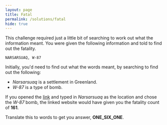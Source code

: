 ```yaml
---
layout: page
title: Fatal
permalink: /solutions/fatal
hide: true
---
```


This challenge required just a little bit of searching to work out what the
information meant. You were given the following information and told to find
out the fatality.

`NARSARSUAQ, W-87`

Initially, you'd need to find out what the words meant, by searching to find
out the following:

* *Narsarsuaq* is a settlement in Greenland.
* *W-87* is a type of bomb.

If you opened the
[link](https://outrider.org/nuclear-weapons/interactive/bomb-blast/ "I Might Help You")
and typed in *Narsarsuaq* as the location and chose the *W-87* bomb, the linked
website would have given you the fatality count of **161**.

Translate this to words to get you answer, **ONE_SIX_ONE**.